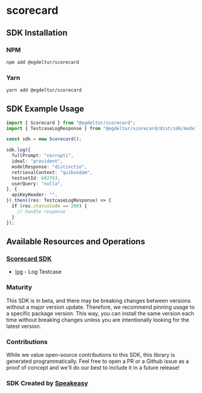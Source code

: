 # scorecard

<!-- Start SDK Installation -->
## SDK Installation

### NPM

```bash
npm add @egdeltur/scorecard
```

### Yarn

```bash
yarn add @egdeltur/scorecard
```
<!-- End SDK Installation -->

## SDK Example Usage
<!-- Start SDK Example Usage -->
```typescript
import { Scorecard } from "@egdeltur/scorecard";
import { TestcaseLogResponse } from "@egdeltur/scorecard/dist/sdk/models/operations";

const sdk = new Scorecard();

sdk.log({
  fullPrompt: "corrupti",
  ideal: "provident",
  modelResponse: "distinctio",
  retrievalContext: "quibusdam",
  testsetId: 602763,
  userQuery: "nulla",
}, {
  apiKeyHeader: "",
}).then((res: TestcaseLogResponse) => {
  if (res.statusCode == 200) {
    // handle response
  }
});
```
<!-- End SDK Example Usage -->

<!-- Start SDK Available Operations -->
## Available Resources and Operations

### [Scorecard SDK](docs/sdks/scorecard/README.md)

* [log](docs/sdks/scorecard/README.md#log) - Log Testcase
<!-- End SDK Available Operations -->

### Maturity

This SDK is in beta, and there may be breaking changes between versions without a major version update. Therefore, we recommend pinning usage
to a specific package version. This way, you can install the same version each time without breaking changes unless you are intentionally
looking for the latest version.

### Contributions

While we value open-source contributions to this SDK, this library is generated programmatically.
Feel free to open a PR or a Github issue as a proof of concept and we'll do our best to include it in a future release!

### SDK Created by [Speakeasy](https://docs.speakeasyapi.dev/docs/using-speakeasy/client-sdks)
